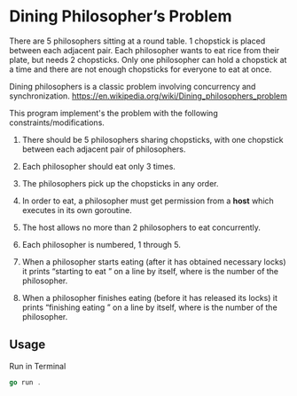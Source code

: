 # Dining Philosopher’s Problem

There are 5 philosophers sitting at a round table. 1 chopstick is placed between each adjacent pair. Each philosopher wants to eat rice from their plate, but needs 2 chopsticks. Only one philosopher can hold a chopstick at a time and there are not enough chopsticks for everyone to eat at once.

Dining philosophers is a classic problem involving concurrency and synchronization. 
https://en.wikipedia.org/wiki/Dining_philosophers_problem  

This program implement's the problem with the following constraints/modifications.  

1. There should be 5 philosophers sharing chopsticks, with one chopstick between each adjacent pair of philosophers.

2. Each philosopher should eat only 3 times.

3. The philosophers pick up the chopsticks in any order.

4. In order to eat, a philosopher must get permission from a **host** which executes in its own goroutine.

5. The host allows no more than 2 philosophers to eat concurrently.

6. Each philosopher is numbered, 1 through 5.

7. When a philosopher starts eating (after it has obtained necessary locks) it prints “starting to eat <number>” on a line by itself, where <number> is the number of the philosopher.

8. When a philosopher finishes eating (before it has released its locks) it prints “finishing eating <number>” on a line by itself, where <number> is the number of the philosopher.

## Usage

Run in Terminal

```go
go run .     
```
